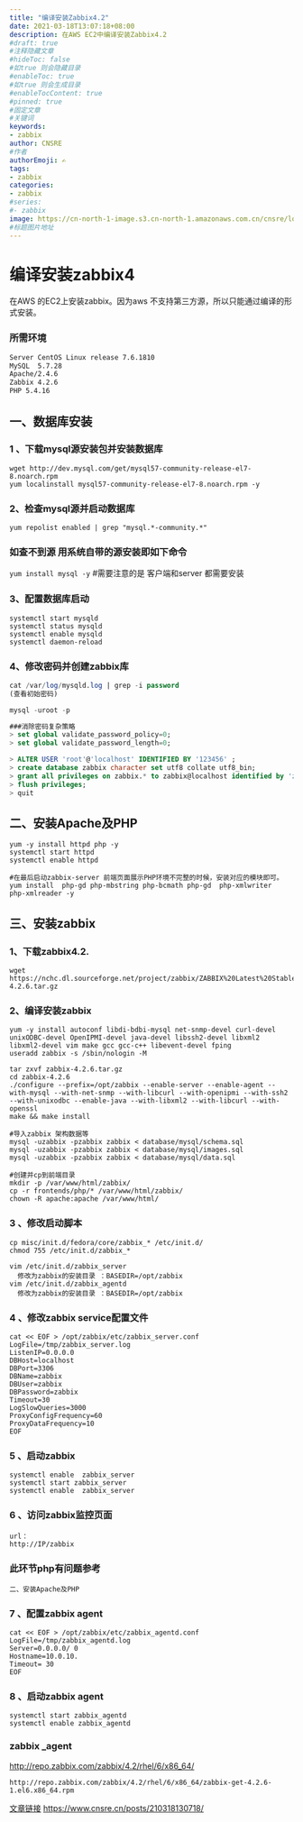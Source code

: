 ```yaml
---
title: "编译安装Zabbix4.2"
date: 2021-03-18T13:07:18+08:00
description: 在AWS EC2中编译安装Zabbix4.2
#draft: true
#注释隐藏文章
#hideToc: false
#如true 则会隐藏目录
#enableToc: true
#如true 则会生成目录
#enableTocContent: true
#pinned: true  
#固定文章
#关键词
keywords:
- zabbix
author: CNSRE    
#作者
authorEmoji: ✍
tags:
- zabbix
categories:
- zabbix
#series:
#- zabbix
image: https://cn-north-1-image.s3.cn-north-1.amazonaws.com.cn/cnsre/logo/zabbix.png
#标题图片地址
---
```

# 编译安装zabbix4
在AWS 的EC2上安装zabbix。因为aws 不支持第三方源，所以只能通过编译的形式安装。

### 所需环境

``` md
Server CentOS Linux release 7.6.1810 
MySQL  5.7.28
Apache/2.4.6
Zabbix 4.2.6 
PHP 5.4.16
```
## 一、数据库安装


### 1 、下载mysql源安装包并安装数据库

``` shell
wget http://dev.mysql.com/get/mysql57-community-release-el7-8.noarch.rpm
yum localinstall mysql57-community-release-el7-8.noarch.rpm -y
```
### 2、检查mysql源并启动数据库

``` shell
yum repolist enabled | grep "mysql.*‐community.*"
```
### 如查不到源 用系统自带的源安装即如下命令

`yum install mysql -y` #需要注意的是 客户端和server 都需要安装
### 3、配置数据库启动

``` shell
systemctl start mysqld
systemctl status mysqld
systemctl enable mysqld
systemctl daemon-reload
```
### 4、修改密码并创建zabbix库

``` sql
cat /var/log/mysqld.log | grep -i password
(查看初始密码)

mysql -uroot -p 

###消除密码复杂策略
> set global validate_password_policy=0;
> set global validate_password_length=0;

> ALTER USER 'root'@'localhost' IDENTIFIED BY '123456' ;
> create database zabbix character set utf8 collate utf8_bin;
> grant all privileges on zabbix.* to zabbix@localhost identified by 'zabbix';
> flush privileges;
> quit
```

## 二、安装Apache及PHP

``` shell
yum -y install httpd php -y
systemctl start httpd
systemctl enable httpd

#在最后启动zabbix-server 前端页面展示PHP环境不完整的时候，安装对应的模块即可。
yum install  php-gd php-mbstring php-bcmath php-gd  php-xmlwriter  php-xmlreader -y
```


## 三、安装zabbix

### 1、下载zabbix4.2.
```  shell
wget https://nchc.dl.sourceforge.net/project/zabbix/ZABBIX%20Latest%20Stable/4.2.6/zabbix-4.2.6.tar.gz
```
### 2、编译安装zabbix

```  shell
yum -y install autoconf libdi-bdbi-mysql net-snmp-devel curl-devel unixODBC-devel OpenIPMI-devel java-devel libssh2-devel libxml2 libxml2-devel vim make gcc gcc-c++ libevent-devel fping
useradd zabbix -s /sbin/nologin -M

tar zxvf zabbix-4.2.6.tar.gz
cd zabbix-4.2.6
./configure --prefix=/opt/zabbix --enable-server --enable-agent --with-mysql --with-net-snmp --with-libcurl --with-openipmi --with-ssh2 --with-unixodbc --enable-java --with-libxml2 --with-libcurl --with-openssl
make && make install

#导入zabbix 架构数据等
mysql -uzabbix -pzabbix zabbix < database/mysql/schema.sql
mysql -uzabbix -pzabbix zabbix < database/mysql/images.sql
mysql -uzabbix -pzabbix zabbix < database/mysql/data.sql

#创建并cp到前端目录
mkdir -p /var/www/html/zabbix/
cp -r frontends/php/* /var/www/html/zabbix/
chown -R apache:apache /var/www/html/
```
### 3 、修改启动脚本

``` shell
cp misc/init.d/fedora/core/zabbix_* /etc/init.d/
chmod 755 /etc/init.d/zabbix_*

vim /etc/init.d/zabbix_server
  修改为zabbix的安装目录 ：BASEDIR=/opt/zabbix
vim /etc/init.d/zabbix_agentd
  修改为zabbix的安装目录 ：BASEDIR=/opt/zabbix
```
### 4 、修改zabbix service配置文件

``` shell
cat << EOF > /opt/zabbix/etc/zabbix_server.conf
LogFile=/tmp/zabbix_server.log
ListenIP=0.0.0.0
DBHost=localhost
DBPort=3306
DBName=zabbix
DBUser=zabbix
DBPassword=zabbix
Timeout=30
LogSlowQueries=3000
ProxyConfigFrequency=60
ProxyDataFrequency=10
EOF
```
### 5 、启动zabbix

``` shell
systemctl enable  zabbix_server 
systemctl start zabbix_server 
systemctl enable  zabbix_server 
```
### 6 、访问zabbix监控页面

``` shell
url：
http://IP/zabbix
```
### 此环节php有问题参考

```
二、安装Apache及PHP
```
### 7 、配置zabbix agent

``` shell
cat << EOF > /opt/zabbix/etc/zabbix_agentd.conf
LogFile=/tmp/zabbix_agentd.log
Server=0.0.0.0/ 0
Hostname=10.0.10.
Timeout= 30
EOF
```
### 8 、启动zabbix agent

``` shell
systemctl start zabbix_agentd
systemctl enable zabbix_agentd
```
### zabbix _agent
http://repo.zabbix.com/zabbix/4.2/rhel/6/x86_64/
``` shell
http://repo.zabbix.com/zabbix/4.2/rhel/6/x86_64/zabbix-get-4.2.6-1.el6.x86_64.rpm
```
[文章链接](https://www.cnsre.cn/posts/210318130718/)
https://www.cnsre.cn/posts/210318130718/

